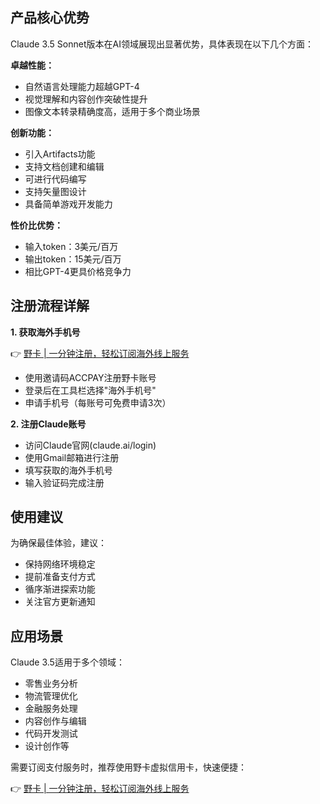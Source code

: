 ## 产品核心优势

Claude 3.5 Sonnet版本在AI领域展现出显著优势，具体表现在以下几个方面：

**卓越性能：**
- 自然语言处理能力超越GPT-4
- 视觉理解和内容创作突破性提升
- 图像文本转录精确度高，适用于多个商业场景

**创新功能：**
- 引入Artifacts功能
- 支持文档创建和编辑
- 可进行代码编写
- 支持矢量图设计
- 具备简单游戏开发能力

**性价比优势：**
- 输入token：3美元/百万
- 输出token：15美元/百万
- 相比GPT-4更具价格竞争力

## 注册流程详解

**1. 获取海外手机号**

👉 [野卡 | 一分钟注册，轻松订阅海外线上服务](https://bit.ly/bewildcard)

- 使用邀请码ACCPAY注册野卡账号
- 登录后在工具栏选择"海外手机号"
- 申请手机号（每账号可免费申请3次）

**2. 注册Claude账号**

- 访问Claude官网(claude.ai/login)
- 使用Gmail邮箱进行注册
- 填写获取的海外手机号
- 输入验证码完成注册

## 使用建议

为确保最佳体验，建议：
- 保持网络环境稳定
- 提前准备支付方式
- 循序渐进探索功能
- 关注官方更新通知

## 应用场景

Claude 3.5适用于多个领域：
- 零售业务分析
- 物流管理优化
- 金融服务处理
- 内容创作与编辑
- 代码开发测试
- 设计创作等

需要订阅支付服务时，推荐使用野卡虚拟信用卡，快速便捷：

👉 [野卡 | 一分钟注册，轻松订阅海外线上服务](https://bit.ly/bewildcard)